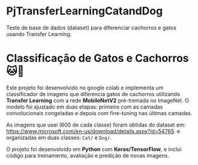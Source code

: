 # PjTransferLearningCatandDog
Teste de base de dados (dataset) para diferenciar cachorros e gatos usando Transfer Learning.

# Classificação de Gatos e Cachorros 🐱🐶

Este projeto foi desenvolvido no google colab e implementa um classificador de imagens que diferencia gatos de cachorros utilizando **Transfer Learning** com a rede **MobileNetV2** pré-treinada no ImageNet. O modelo foi ajustado em duas etapas: primeiro com as camadas convolucionais congeladas e depois com fine-tuning nas últimas camadas.  

As imagens que usei (600 de cada classe) foram obtidas do dataset em: https://www.microsoft.com/en-us/download/details.aspx?id=54765. e organizadas em duas classes: `Cat/` e `Dog/`. 

O projeto foi desenvolvido em **Python** com **Keras/TensorFlow**, e inclui código para treinamento, avaliação e predição de novas imagens.

